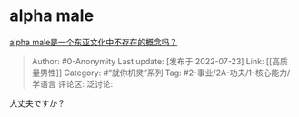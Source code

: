 # alpha male
[alpha male是一个东亚文化中不存在的概念吗？](https://www.zhihu.com/question/264942153/answer/2588117652)

> Author: #0-Anonymity
> Last update: [发布于 2022-07-23]
> Link: [[高质量男性]]
> Category: #“就你机灵”系列
> Tag: #2-事业/2A-功夫/1-核心能力/学语言
> 评论区:
> 泛讨论:

大丈夫ですか？
